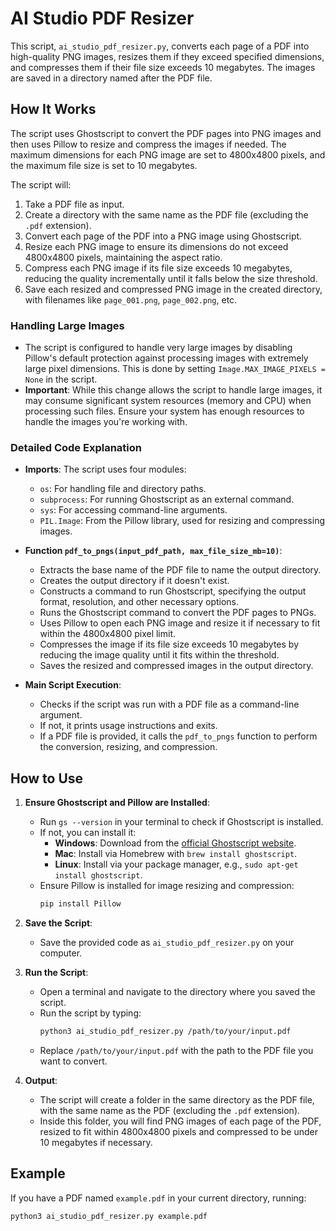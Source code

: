 # AI Studio PDF Resizer

This script, `ai_studio_pdf_resizer.py`, converts each page of a PDF into high-quality PNG images, resizes them if they exceed specified dimensions, and compresses them if their file size exceeds 10 megabytes. The images are saved in a directory named after the PDF file.

## How It Works

The script uses Ghostscript to convert the PDF pages into PNG images and then uses Pillow to resize and compress the images if needed. The maximum dimensions for each PNG image are set to 4800x4800 pixels, and the maximum file size is set to 10 megabytes.

The script will:

1. Take a PDF file as input.
2. Create a directory with the same name as the PDF file (excluding the `.pdf` extension).
3. Convert each page of the PDF into a PNG image using Ghostscript.
4. Resize each PNG image to ensure its dimensions do not exceed 4800x4800 pixels, maintaining the aspect ratio.
5. Compress each PNG image if its file size exceeds 10 megabytes, reducing the quality incrementally until it falls below the size threshold.
6. Save each resized and compressed PNG image in the created directory, with filenames like `page_001.png`, `page_002.png`, etc.

### Handling Large Images

- The script is configured to handle very large images by disabling Pillow's default protection against processing images with extremely large pixel dimensions. This is done by setting `Image.MAX_IMAGE_PIXELS = None` in the script.
- **Important**: While this change allows the script to handle large images, it may consume significant system resources (memory and CPU) when processing such files. Ensure your system has enough resources to handle the images you're working with.

### Detailed Code Explanation

- **Imports**: The script uses four modules:
  - `os`: For handling file and directory paths.
  - `subprocess`: For running Ghostscript as an external command.
  - `sys`: For accessing command-line arguments.
  - `PIL.Image`: From the Pillow library, used for resizing and compressing images.
  
- **Function `pdf_to_pngs(input_pdf_path, max_file_size_mb=10)`**:
  - Extracts the base name of the PDF file to name the output directory.
  - Creates the output directory if it doesn't exist.
  - Constructs a command to run Ghostscript, specifying the output format, resolution, and other necessary options.
  - Runs the Ghostscript command to convert the PDF pages to PNGs.
  - Uses Pillow to open each PNG image and resize it if necessary to fit within the 4800x4800 pixel limit.
  - Compresses the image if its file size exceeds 10 megabytes by reducing the image quality until it fits within the threshold.
  - Saves the resized and compressed images in the output directory.
  
- **Main Script Execution**:
  - Checks if the script was run with a PDF file as a command-line argument.
  - If not, it prints usage instructions and exits.
  - If a PDF file is provided, it calls the `pdf_to_pngs` function to perform the conversion, resizing, and compression.

## How to Use

1. **Ensure Ghostscript and Pillow are Installed**:
   - Run `gs --version` in your terminal to check if Ghostscript is installed.
   - If not, you can install it:
     - **Windows**: Download from the [official Ghostscript website](https://www.ghostscript.com/download/gsdnld.html).
     - **Mac**: Install via Homebrew with `brew install ghostscript`.
     - **Linux**: Install via your package manager, e.g., `sudo apt-get install ghostscript`.
   - Ensure Pillow is installed for image resizing and compression:
     ```bash
     pip install Pillow
     ```

2. **Save the Script**:
   - Save the provided code as `ai_studio_pdf_resizer.py` on your computer.

3. **Run the Script**:
   - Open a terminal and navigate to the directory where you saved the script.
   - Run the script by typing:
     ```bash
     python3 ai_studio_pdf_resizer.py /path/to/your/input.pdf
     ```
   - Replace `/path/to/your/input.pdf` with the path to the PDF file you want to convert.

4. **Output**:
   - The script will create a folder in the same directory as the PDF file, with the same name as the PDF (excluding the `.pdf` extension).
   - Inside this folder, you will find PNG images of each page of the PDF, resized to fit within 4800x4800 pixels and compressed to be under 10 megabytes if necessary.

## Example

If you have a PDF named `example.pdf` in your current directory, running:

```bash
python3 ai_studio_pdf_resizer.py example.pdf
